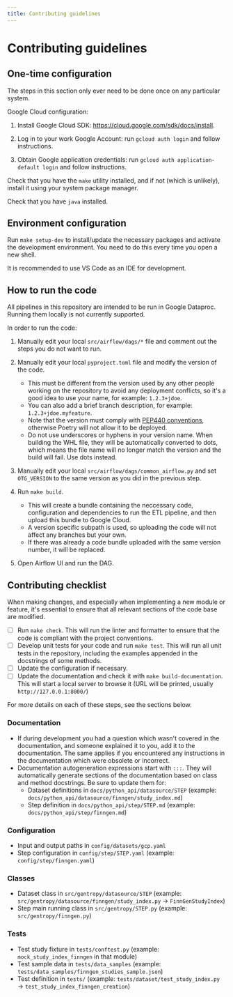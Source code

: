 ```yaml
---
title: Contributing guidelines
---
```


# Contributing guidelines

## One-time configuration

The steps in this section only ever need to be done once on any particular system.

Google Cloud configuration:

1. Install Google Cloud SDK: https://cloud.google.com/sdk/docs/install.

1. Log in to your work Google Account: run `gcloud auth login` and follow instructions.

1. Obtain Google application credentials: run `gcloud auth application-default login` and follow instructions.

Check that you have the `make` utility installed, and if not (which is unlikely), install it using your system package manager.

Check that you have `java` installed.

## Environment configuration

Run `make setup-dev` to install/update the necessary packages and activate the development environment. You need to do this every time you open a new shell.

It is recommended to use VS Code as an IDE for development.

## How to run the code

All pipelines in this repository are intended to be run in Google Dataproc. Running them locally is not currently supported.

In order to run the code:

1. Manually edit your local `src/airflow/dags/*` file and comment out the steps you do not want to run.

2. Manually edit your local `pyproject.toml` file and modify the version of the code.

   - This must be different from the version used by any other people working on the repository to avoid any deployment conflicts, so it's a good idea to use your name, for example: `1.2.3+jdoe`.
   - You can also add a brief branch description, for example: `1.2.3+jdoe.myfeature`.
   - Note that the version must comply with [PEP440 conventions](https://peps.python.org/pep-0440/#normalization), otherwise Poetry will not allow it to be deployed.
   - Do not use underscores or hyphens in your version name. When building the WHL file, they will be automatically converted to dots, which means the file name will no longer match the version and the build will fail. Use dots instead.

3. Manually edit your local `src/airflow/dags/common_airflow.py` and set `OTG_VERSION` to the same version as you did in the previous step.

4. Run `make build`.

   - This will create a bundle containing the neccessary code, configuration and dependencies to run the ETL pipeline, and then upload this bundle to Google Cloud.
   - A version specific subpath is used, so uploading the code will not affect any branches but your own.
   - If there was already a code bundle uploaded with the same version number, it will be replaced.

5. Open Airflow UI and run the DAG.

## Contributing checklist

When making changes, and especially when implementing a new module or feature, it's essential to ensure that all relevant sections of the code base are modified.

- [ ] Run `make check`. This will run the linter and formatter to ensure that the code is compliant with the project conventions.
- [ ] Develop unit tests for your code and run `make test`. This will run all unit tests in the repository, including the examples appended in the docstrings of some methods.
- [ ] Update the configuration if necessary.
- [ ] Update the documentation and check it with `make build-documentation`. This will start a local server to browse it (URL will be printed, usually `http://127.0.0.1:8000/`)

For more details on each of these steps, see the sections below.

### Documentation

- If during development you had a question which wasn't covered in the documentation, and someone explained it to you, add it to the documentation. The same applies if you encountered any instructions in the documentation which were obsolete or incorrect.
- Documentation autogeneration expressions start with `:::`. They will automatically generate sections of the documentation based on class and method docstrings. Be sure to update them for:
  - Dataset definitions in `docs/python_api/datasource/STEP` (example: `docs/python_api/datasource/finngen/study_index.md`)
  - Step definition in `docs/python_api/step/STEP.md` (example: `docs/python_api/step/finngen.md`)

### Configuration

- Input and output paths in `config/datasets/gcp.yaml`
- Step configuration in `config/step/STEP.yaml` (example: `config/step/finngen.yaml`)

### Classes

- Dataset class in `src/gentropy/datasource/STEP` (example: `src/gentropy/datasource/finngen/study_index.py` → `FinnGenStudyIndex`)
- Step main running class in `src/gentropy/STEP.py` (example: `src/gentropy/finngen.py`)

### Tests

- Test study fixture in `tests/conftest.py` (example: `mock_study_index_finngen` in that module)
- Test sample data in `tests/data_samples` (example: `tests/data_samples/finngen_studies_sample.json`)
- Test definition in `tests/` (example: `tests/dataset/test_study_index.py` → `test_study_index_finngen_creation`)
